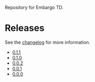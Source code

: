 
Repository for Embargo TD.


# Releases

See the [changelog](CHANGELOG.md) for more information.

- [0.1.1](https://www.epicwar.com/maps/286999/)
- [0.1.0](https://www.epicwar.com/maps/286992/)
- [0.0.2](https://www.epicwar.com/maps/286963/)
- [0.0.1](https://www.epicwar.com/maps/286961/)
- [0.0.0](https://www.epicwar.com/maps/286957/)
